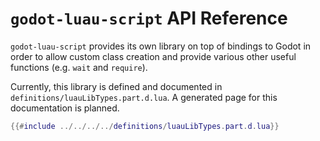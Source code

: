# `godot-luau-script` API Reference

`godot-luau-script` provides its own library on top of bindings to Godot in
order to allow custom class creation and provide various other useful functions
(e.g. `wait` and `require`).

Currently, this library is defined and documented in
`definitions/luauLibTypes.part.d.lua`. A generated page for this documentation
is planned.

```lua
{{#include ../../../../definitions/luauLibTypes.part.d.lua}}
```
